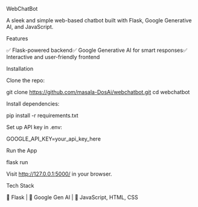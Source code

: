 WebChatBot

A sleek and simple web-based chatbot built with Flask, Google Generative AI, and JavaScript.

Features

✅ Flask-powered backend✅ Google Generative AI for smart responses✅ Interactive and user-friendly frontend

Installation

Clone the repo:

git clone https://github.com/masala-DosAi/webchatbot.git
cd webchatbot

Install dependencies:

pip install -r requirements.txt

Set up API key in .env:

GOOGLE_API_KEY=your_api_key_here

Run the App

flask run

Visit http://127.0.0.1:5000/ in your browser.

Tech Stack

🚀 Flask | 🤖 Google Gen AI | 🎨 JavaScript, HTML, CSS

